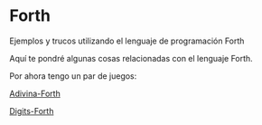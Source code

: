 # Forth
Ejemplos y trucos utilizando el lenguaje de programación Forth

Aquí te pondré algunas cosas relacionadas con el lenguaje Forth.

Por ahora tengo un par de juegos:

[Adivina-Forth](https://github.com/elGuille-info/Adivina-FORTH)

[Digits-Forth](https://github.com/elGuille-info/DIGITS-FORTH)
